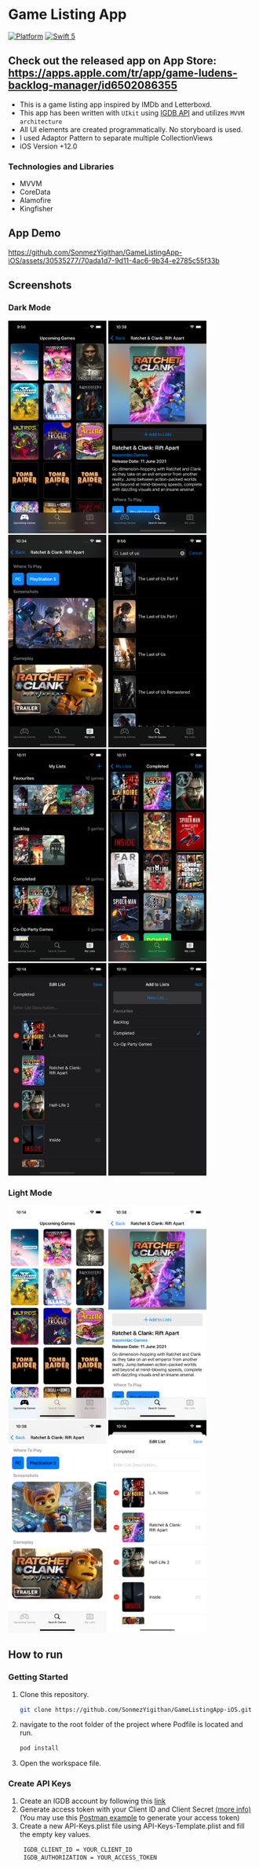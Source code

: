 # Game Listing App

[![Platform](https://img.shields.io/cocoapods/p/DLAutoSlidePageViewController.svg?style=flat)]()
[![Swift 5](https://img.shields.io/badge/Swift-5-orange.svg?style=flat)](https://developer.apple.com/swift/)

## Check out the released app on App Store: https://apps.apple.com/tr/app/game-ludens-backlog-manager/id6502086355

- This is a game listing app inspired by IMDb and Letterboxd.
- This app has been written with `UIkit` using [IGDB API](https://www.igdb.com/api) and utilizes `MVVM architecture`
- All UI elements are created programmatically. No storyboard is used.
- I used Adaptor Pattern to separate multiple CollectionViews
- iOS Version +12.0

### Technologies and Libraries

- MVVM
- CoreData
- Alamofire
- Kingfisher

## App Demo

https://github.com/SonmezYigithan/GameListingApp-iOS/assets/30535277/70ada1d7-9d11-4ac6-9b34-e2785c55f33b

## Screenshots

### Dark Mode

<img src="Screenshots/UpcomingGamesDark.png" width=200 height=433> <img src="Screenshots/GameDetailsDark.png" width=200 height=433>
<img src="Screenshots/GameDetailsDark2.png" width=200 height=433> <img src="Screenshots/SearchDark.png" width=200 height=433>
<img src="Screenshots/MyListsDark.png" width=200 height=433> <img src="Screenshots/ListDetailsDark.png" width=200 height=433>
<img src="Screenshots/EditListDark.png" width=200 height=433> <img src="Screenshots/AddToList.png" width=200 height=433>

### Light Mode

<img src="Screenshots/UpcomingGamesLight.png" width=200 height=433> <img src="Screenshots/GameDetailsLight.png" width=200 height=433>
<img src="Screenshots/GameDetailsLight2.png" width=200 height=433> <img src="Screenshots/EditListLight.png" width=200 height=433>

## How to run

### Getting Started

1. Clone this repository.
   ```sh
   git clone https://github.com/SonmezYigithan/GameListingApp-iOS.git
   ```
2. navigate to the root folder of the project where Podfile is located and run.
   ```sh
   pod install
   ```
3. Open the workspace file.

### Create API Keys

1. Create an IGDB account by following this [link](https://api-docs.igdb.com/#account-creation)
2. Generate access token with your Client ID and Client Secret [(more info)](https://api-docs.igdb.com/#authentication) (You may use this [Postman example](https://www.postman.com/descent-module-saganist-58166226/workspace/igdb-game-listing-app/request/25876325-35210f2c-9366-4693-8cf9-446287e09f3b?tab=params) to generate your access token)
3. Create a new API-Keys.plist file using API-Keys-Template.plist and fill the empty key values.
   ```
    IGDB_CLIENT_ID = YOUR_CLIENT_ID
    IGDB_AUTHORIZATION = YOUR_ACCESS_TOKEN
   ```

